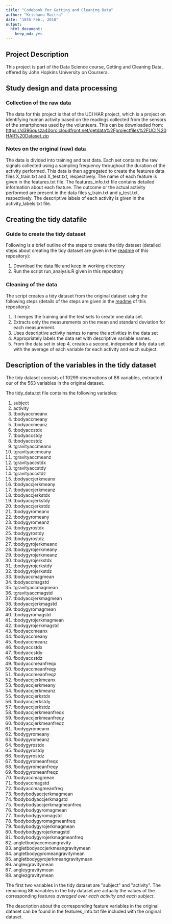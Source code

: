 ```yaml
---
title: "Codebook for Getting and Cleaning Data"
author: "Krishanu Maitra"
date: "18th Feb., 2018"
output:
  html_document:
    keep_md: yes
---
```


## Project Description
This project is part of the Data Science course, Getting and Cleaning Data, offered by John Hopkins University on Coursera.

## Study design and data processing

### Collection of the raw data
The data for this project is that of the UCI HAR project, which is a project on identifying human activity based on the readings collected from the sensors of the smartphones used by the volunteers.
This can be downloaded from: https://d396qusza40orc.cloudfront.net/getdata%2Fprojectfiles%2FUCI%20HAR%20Dataset.zip

### Notes on the original (raw) data 
The data is divided into training and test data. Each set contains the raw signals collected using a sampling frequency throughout the duration of the activity performed. This data is then aggregated to create the features data files X_train.txt and X_test.txt, respectively. 
The name of each feature is given in the features.txt file. The features_info.txt file contains detailed information about each feature.
The outcome or the actual activity performed are present in the data files y_train.txt and y_test.txt, respectively. The descriptive labels of each activity is given in the activity_labels.txt file.

## Creating the tidy datafile

### Guide to create the tidy dataset
Following is a brief outline of the steps to create the tidy dataset (detailed steps about creating the tidy dataset are given in the [readme](https://github.com/krismaitra/getncleandata/blob/master/README.md) of this repository):
1. Download the data file and keep in working directory
2. Run the script run_analysis.R given in this repository

### Cleaning of the data
The script creates a tidy dataset from the original dataset using the following steps (details of the steps are given in the [readme](https://github.com/krismaitra/getncleandata/blob/master/README.md) of this repository):
1. It merges the training and the test sets to create one data set.
2. Extracts only the measurements on the mean and standard deviation for each measurement.
3. Uses descriptive activity names to name the activities in the data set
4. Appropriately labels the data set with descriptive variable names.
5. From the data set in step 4, creates a second, independent tidy data set with the average of each variable for each activity and each subject.

## Description of the variables in the tidy dataset

The tidy dataset consists of 10299 observations of 88 variables, extracted our of the 563 variables in the original dataset.

The tidy_data.txt file contains the following variables:

1. subject
2. activity
3. tbodyaccmeanx
4. tbodyaccmeany
5. tbodyaccmeanz
6. tbodyaccstdx
7. tbodyaccstdy
8. tbodyaccstdz
9. tgravityaccmeanx
10. tgravityaccmeany
11. tgravityaccmeanz
12. tgravityaccstdx
13. tgravityaccstdy
14. tgravityaccstdz
15. tbodyaccjerkmeanx
16. tbodyaccjerkmeany
17. tbodyaccjerkmeanz
18. tbodyaccjerkstdx
19. tbodyaccjerkstdy
20. tbodyaccjerkstdz
21. tbodygyromeanx
22. tbodygyromeany
23. tbodygyromeanz
24. tbodygyrostdx
25. tbodygyrostdy
26. tbodygyrostdz
27. tbodygyrojerkmeanx
28. tbodygyrojerkmeany
29. tbodygyrojerkmeanz
30. tbodygyrojerkstdx
31. tbodygyrojerkstdy
32. tbodygyrojerkstdz
33. tbodyaccmagmean
34. tbodyaccmagstd
35. tgravityaccmagmean
36. tgravityaccmagstd
37. tbodyaccjerkmagmean
38. tbodyaccjerkmagstd
39. tbodygyromagmean
40. tbodygyromagstd
41. tbodygyrojerkmagmean
42. tbodygyrojerkmagstd
43. fbodyaccmeanx
44. fbodyaccmeany
45. fbodyaccmeanz
46. fbodyaccstdx
47. fbodyaccstdy
48. fbodyaccstdz
49. fbodyaccmeanfreqx
50. fbodyaccmeanfreqy
51. fbodyaccmeanfreqz
52. fbodyaccjerkmeanx
53. fbodyaccjerkmeany
54. fbodyaccjerkmeanz
55. fbodyaccjerkstdx
56. fbodyaccjerkstdy
57. fbodyaccjerkstdz
58. fbodyaccjerkmeanfreqx
59. fbodyaccjerkmeanfreqy
60. fbodyaccjerkmeanfreqz
61. fbodygyromeanx
62. fbodygyromeany
63. fbodygyromeanz
64. fbodygyrostdx
65. fbodygyrostdy
66. fbodygyrostdz
67. fbodygyromeanfreqx
68. fbodygyromeanfreqy
69. fbodygyromeanfreqz
70. fbodyaccmagmean
71. fbodyaccmagstd
72. fbodyaccmagmeanfreq
73. fbodybodyaccjerkmagmean
74. fbodybodyaccjerkmagstd
75. fbodybodyaccjerkmagmeanfreq
76. fbodybodygyromagmean
77. fbodybodygyromagstd
78. fbodybodygyromagmeanfreq
79. fbodybodygyrojerkmagmean
80. fbodybodygyrojerkmagstd
81. fbodybodygyrojerkmagmeanfreq
82. angletbodyaccmeangravity
83. angletbodyaccjerkmeangravitymean
84. angletbodygyromeangravitymean
85. angletbodygyrojerkmeangravitymean
86. anglexgravitymean
87. angleygravitymean
88. anglezgravitymean

The first two variables in the tidy dataset are "subject" and "activity". The remaining 86 variables in the tidy dataset are actually the values of the corresponding features *averaged over each activity and each subject*.

The description about the corresponding feature variables in the original dataset can be found in the features_info.txt file included with the original dataset. 